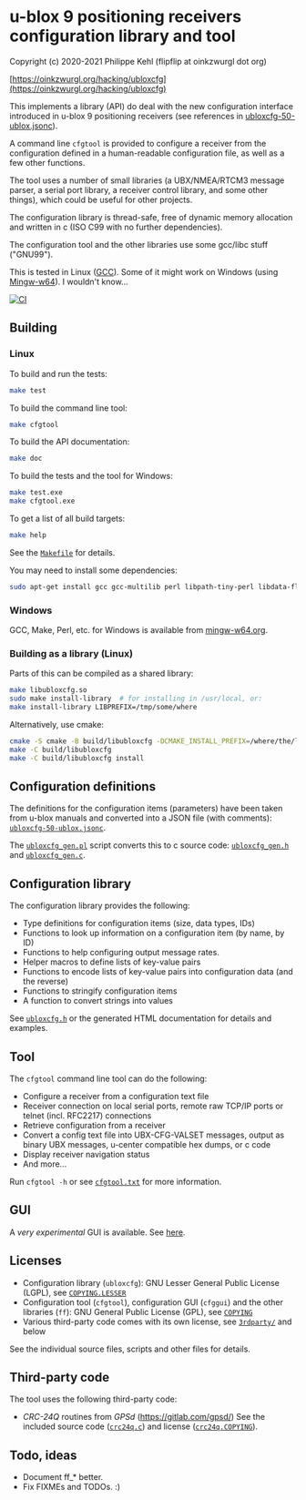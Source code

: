 # u-blox 9 positioning receivers configuration library and tool

Copyright (c) 2020-2021 Philippe Kehl (flipflip at oinkzwurgl dot org)

[https://oinkzwurgl.org/hacking/ubloxcfg](https://oinkzwurgl.org/hacking/ubloxcfg)

This implements a library (API) do deal with the new configuration interface introduced in u-blox 9 positioning
receivers (see references in [ubloxcfg-50-ublox.jsonc](./ubloxcfg/ubloxcfg-50-ublox.jsonc)).

A command line `cfgtool` is provided to configure a receiver from the configuration defined in a human-readable
configuration file, as well as a few other functions.

The tool uses a number of small libraries (a UBX/NMEA/RTCM3 message parser, a serial port library, a receiver control
library, and some other things), which could be useful for other projects.

The configuration library is thread-safe, free of dynamic memory allocation and written in c (ISO C99 with no further
dependencies).

The configuration tool and the other libraries use some gcc/libc stuff ("GNU99").

This is tested in Linux ([GCC](https://gcc.gnu.org/)).
Some of it might work on Windows (using [Mingw-w64](http://mingw-w64.org)). I wouldn't know...

[![CI](/../../workflows/CI/badge.svg?branch=master)](/../../actions)

## Building

### Linux

To build and run the tests:

```sh
make test
```

To build the command line tool:

```sh
make cfgtool
```

To build the API documentation:

```sh
make doc
```

To build the tests and the tool for Windows:

```sh
make test.exe
make cfgtool.exe
```

To get a list of all build targets:

```sh
make help
```

See the [`Makefile`](./Makefile) for details.

You may need to install some dependencies:

```sh
sudo apt-get install gcc gcc-multilib perl libpath-tiny-perl libdata-float-perl mingw-w64 doxygen
```

### Windows

GCC, Make, Perl, etc. for Windows is available from [mingw-w64.org](http://mingw-w64.org/doku.php).

### Building as a library (Linux)

Parts of this can be compiled as a shared library:

```sh
make libubloxcfg.so
sudo make install-library  # for installing in /usr/local, or:
make install-library LIBPREFIX=/tmp/some/where
```

Alternatively, use cmake:

```sh
cmake -S cmake -B build/libubloxcfg -DCMAKE_INSTALL_PREFIX=/where/the/library/should/go
make -C build/libubloxcfg
make -C build/libubloxcfg install
```

## Configuration definitions

The definitions for the configuration items (parameters) have been taken from u-blox manuals and converted into a JSON
file (with comments): [`ubloxcfg-50-ublox.jsonc`](./ubloxcfg/ubloxcfg-50-ublox.jsonc).

The [`ubloxcfg_gen.pl`](./ubloxcfg/ubloxcfg_gen.pl) script converts this to c source code:
[`ubloxcfg_gen.h`](./ubloxcfg/ubloxcfg_gen.h) and [`ubloxcfg_gen.c`](./ubloxcfg/ubloxcfg_gen.c).

## Configuration library

The configuration library provides the following:

* Type definitions for configuration items (size, data types, IDs)
* Functions to look up information on a configuration item (by name, by ID)
* Functions to help configuring output message rates.
* Helper macros to define lists of key-value pairs
* Functions to encode lists of key-value pairs into configuration data (and the reverse)
* Functions to stringify configuration items
* A function to convert strings into values

See [`ubloxcfg.h`](./ubloxcfg.h) or the generated HTML documentation for details and examples.

## Tool

The `cfgtool` command line tool can do the following:

* Configure a receiver from a configuration text file
* Receiver connection on local serial ports, remote raw TCP/IP ports or telnet (incl. RFC2217) connections
* Retrieve configuration from a receiver
* Convert a config text file into UBX-CFG-VALSET messages, output as binary UBX messages, u-center compatible hex
  dumps, or c code
* Display receiver navigation status
* And more...

Run `cfgtool -h` or see [`cfgtool.txt`](./cfgtool.txt) for more information.

## GUI

A *very experimental* GUI is available. See [here](./cfggui/README.md).

## Licenses

* Configuration library (`ubloxcfg`): GNU Lesser General Public License (LGPL),
  see [`COPYING.LESSER`](./ubloxcfg/COPYING.LESSER)
* Configuration tool (`cfgtool`), configuration GUI (`cfggui`) and the other libraries (`ff`):
  GNU General Public License (GPL), see [`COPYING`](./ff/COPYING)
* Various third-party code comes with its own license, see [`3rdparty/`](./3rdparty) and below

See the individual source files, scripts and other files for details.

## Third-party code

The tool uses the following third-party code:

* _CRC-24Q_ routines from _GPSd_ (<https://gitlab.com/gpsd/>)
  See the included source code ([`crc24q.c`](./3rdparty/stuff/crc24q.c)) and license
  ([`crc24q.COPYING`](./3rdparty/stuff/crc24q.COPYING)).

## Todo, ideas

* Document ff_* better.
* Fix FIXMEs and TODOs. :)




